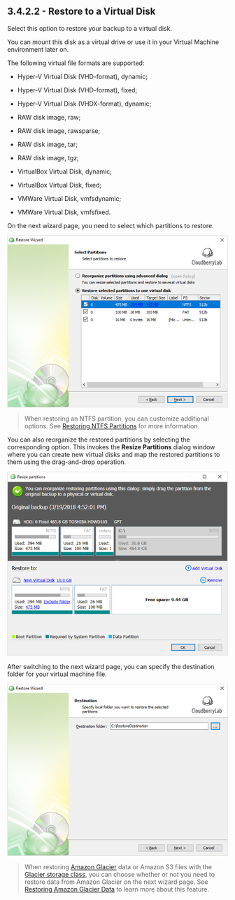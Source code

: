 ## 3.4.2.2 - Restore to a Virtual Disk

Select this option to restore your backup to a virtual disk.

You can mount this disk as a virtual drive or use it in your Virtual Machine environment later on.

The following virtual file formats are supported:

* Hyper-V Virtual Disk \(VHD-format\), dynamic;

* Hyper-V Virtual Disk \(VHD-format\), fixed;

* Hyper-V Virtual Disk \(VHDX-format\), dynamic;

* RAW disk image, raw;

* RAW disk image, rawsparse;

* RAW disk image, tar;

* RAW disk image, tgz;

* VirtualBox Virtual Disk, dynamic;

* VirtualBox Virtual Disk, fixed;

* VMWare Virtual Disk, vmfsdynamic;

* VMWare Virtual Disk, vmfsfixed.

On the next wizard page, you need to select which partitions to restore.

![](/assets/image-based-virtual-select-partitions.png)

> When restoring an NTFS partition, you can customize additional options. See [Restoring NTFS Partitions](/concepts/restoring-ntfs-partitions.md) for more information.

You can also reorganize the restored partitions by selecting the corresponding option. This invokes the **Resize Partitions** dialog window where you can create new virtual disks and map the restored partitions to them using the drag-and-drop operation.

![](/assets/resize-partitions-dialog.png)

After switching to the next wizard page, you can specify the destination folder for your virtual machine file.

![](/assets/image-based-virtual-select-destination.png)

> When restoring [Amazon Glacier](https://aws.amazon.com/glacier/) data or Amazon S3 files with the [Glacier storage class](https://aws.amazon.com/s3/storage-classes/), you can choose whether or not you need to restore data from Amazon Glacier on the next wizard page. See [Restoring Amazon Glacier Data](/concepts/restoring-amazon-glacier-data.md) to learn more about this feature.



